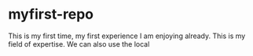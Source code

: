 # myfirst-repo
This is my first time, my first experience
I am enjoying already.
This is my field of expertise.
We can also use the local 